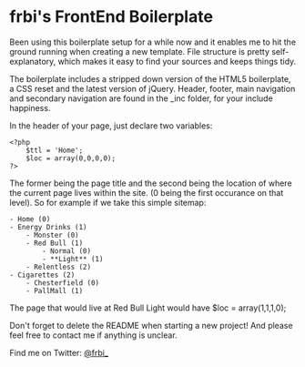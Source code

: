 frbi's FrontEnd Boilerplate
===================

Been using this boilerplate setup for a while now and it enables me to hit the ground running when creating a new template. File structure is pretty self-explanatory, which makes it easy to find your sources and keeps things tidy. 

The boilerplate includes a stripped down version of the HTML5 boilerplate, a CSS reset and the latest version of jQuery. Header, footer, main navigation and secondary navigation are found in the _inc folder, for your include happiness.

In the header of your page, just declare two variables:

	<?php
		$ttl = 'Home';
		$loc = array(0,0,0,0);
	?>
	
The former being the page title and the second being the location of where the current page lives within the site. (0 being the first occurance on that level). So for example if we take this simple sitemap:

	- Home (0)
	- Energy Drinks (1)
		- Monster (0)
		- Red Bull (1)
			- Normal (0)
			- **Light** (1)
		- Relentless (2)
	- Cigarettes (2)
		- Chesterfield (0)
		- PallMall (1)
	
The page that would live at Red Bull Light would have $loc  = array(1,1,1,0);

Don't forget to delete the README when starting a new project! And please feel free to contact me if anything is unclear.

Find me on Twitter: [@frbi_](http://twitter.com/frbi_/)
